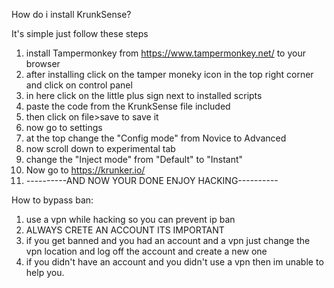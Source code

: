 How do i install KrunkSense?

It's simple just follow these steps 

1) install Tampermonkey from https://www.tampermonkey.net/ to your browser
2) after installing click on the tamper moneky icon in the top right corner and click on control panel
3) in here click on the little plus sign next to installed scripts
4) paste the code from the KrunkSense file included
5) then click on file>save to save it
6) now go to settings
7) at the top change the "Config mode" from Novice to Advanced
8) now scroll down to experimental tab
9) change the "Inject mode" from "Default" to "Instant"
10) Now go to https://krunker.io/
11) ----------AND NOW YOUR DONE ENJOY HACKING----------

How to bypass ban:
1) use a vpn while hacking so you can prevent ip ban
2) ALWAYS CRETE AN ACCOUNT ITS IMPORTANT
3) if you get banned and you had an account and a vpn just change the vpn location and log off the account and create a new one
4) if you didn't have an account and you didn't use a vpn then im unable to help you.
